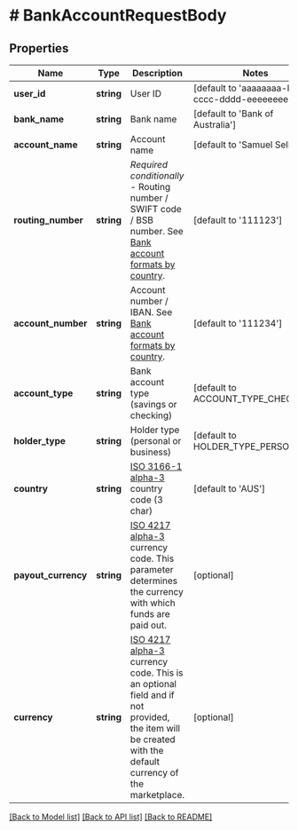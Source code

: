 # # BankAccountRequestBody

## Properties

Name | Type | Description | Notes
------------ | ------------- | ------------- | -------------
**user_id** | **string** | User ID | [default to 'aaaaaaaa-bbbb-cccc-dddd-eeeeeeeeeeee']
**bank_name** | **string** | Bank name | [default to 'Bank of Australia']
**account_name** | **string** | Account name | [default to 'Samuel Seller']
**routing_number** | **string** | *Required conditionally* - Routing number / SWIFT code / BSB number. See [Bank account formats by country](https://developer.assemblypayments.com/docs/input-formats). | [default to '111123']
**account_number** | **string** | Account number / IBAN. See [Bank account formats by country](https://developer.assemblypayments.com/docs/input-formats). | [default to '111234']
**account_type** | **string** | Bank account type (savings or checking) | [default to ACCOUNT_TYPE_CHECKING]
**holder_type** | **string** | Holder type (personal or business) | [default to HOLDER_TYPE_PERSONAL]
**country** | **string** | [ISO 3166-1 alpha-3](https://en.wikipedia.org/wiki/ISO_3166-1_alpha-3#Officially_assigned_code_elements) country code (3 char) | [default to 'AUS']
**payout_currency** | **string** | [ISO 4217 alpha-3](https://en.wikipedia.org/wiki/ISO_4217#Active_codes) currency code. This parameter determines the currency with which funds are paid out. | [optional]
**currency** | **string** | [ISO 4217 alpha-3](https://en.wikipedia.org/wiki/ISO_4217#Active_codes) currency code. This is an optional field and if not provided, the item will be created with the default currency of the marketplace. | [optional]

[[Back to Model list]](../../README.md#models) [[Back to API list]](../../README.md#endpoints) [[Back to README]](../../README.md)
